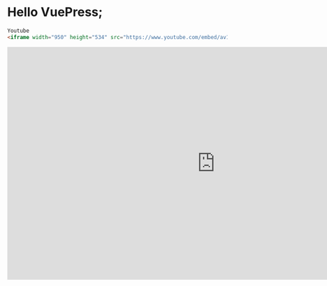 # Hello VuePress;
```html
Youtube
<iframe width="950" height="534" src="https://www.youtube.com/embed/av1-_SjPb2E?list=RDav1-_SjPb2E" title="YouTube video player" frameborder="0" allow="accelerometer; autoplay; clipboard-write; encrypted-media; gyroscope; picture-in-picture" allowfullscreen></iframe>
```

<iframe width="950" height="534" src="https://www.youtube.com/embed/av1-_SjPb2E?list=RDav1-_SjPb2E" title="YouTube video player" frameborder="0" allow="accelerometer; autoplay; clipboard-write; encrypted-media; gyroscope; picture-in-picture" allowfullscreen></iframe>